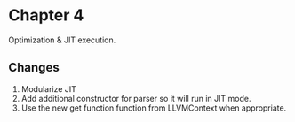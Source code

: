 # Chapter 4
Optimization & JIT execution.

## Changes
1. Modularize JIT 
2. Add additional constructor for parser so it will run in JIT mode.
3. Use the new get function function from LLVMContext when appropriate.